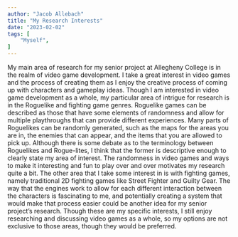 ```yaml
---
author: "Jacob Allebach"
title: "My Research Interests"
date: "2023-02-02"
tags: [
    "Myself",
]
---
```


My main area of research for my senior project at Allegheny College is in the realm of video game development. I take a great interest in video games and the process of creating them as I enjoy the creative process of coming up with characters and gameplay ideas. Though I am interested in video game development as a whole, my particular area of intrigue for research is in the Roguelike and fighting game genres. Roguelike games can be described as those that have some elements of randomness and allow for multiple playthroughs that can provide different experiences. Many parts of Roguelikes can be randomly generated, such as the maps for the areas you are in, the enemies that can appear, and the items that you are allowed to pick up. Although there is some debate as to the terminology between Roguelikes and Rogue-lites, I think that the former is descriptive enough to clearly state my area of interest. The randomness in video games and ways to make it interesting and fun to play over and over motivates my research quite a bit. The other area that I take some interest in is with fighting games, namely traditional 2D fighting games like Street Fighter and Guilty Gear. The way that the engines work to allow for each different interaction between the characters is fascinating to me, and potentially creating a system that would make that process easier could be another idea for my senior project’s research. Though these are my specific interests, I still enjoy researching and discussing video games as a whole, so my options are not exclusive to those areas, though they would be preferred.
